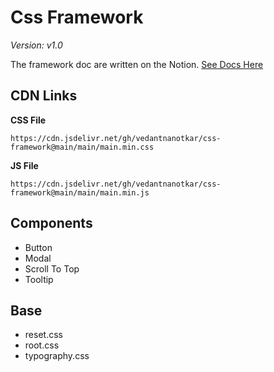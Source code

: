 
# Css Framework
_Version: v1.0_

The framework doc are written on the Notion.
[See Docs Here](https://www.notion.so/20d273e9f593808fb1c3c5cc263db919?v=20d273e9f59380f09bb5000c2ec3dad9&source=copy_link)

## CDN Links

**CSS File**

    https://cdn.jsdelivr.net/gh/vedantnanotkar/css-framework@main/main/main.min.css

**JS File**

    https://cdn.jsdelivr.net/gh/vedantnanotkar/css-framework@main/main/main.min.js

## Components
- Button
- Modal
- Scroll To Top
- Tooltip

## Base
- reset.css
- root.css
- typography.css